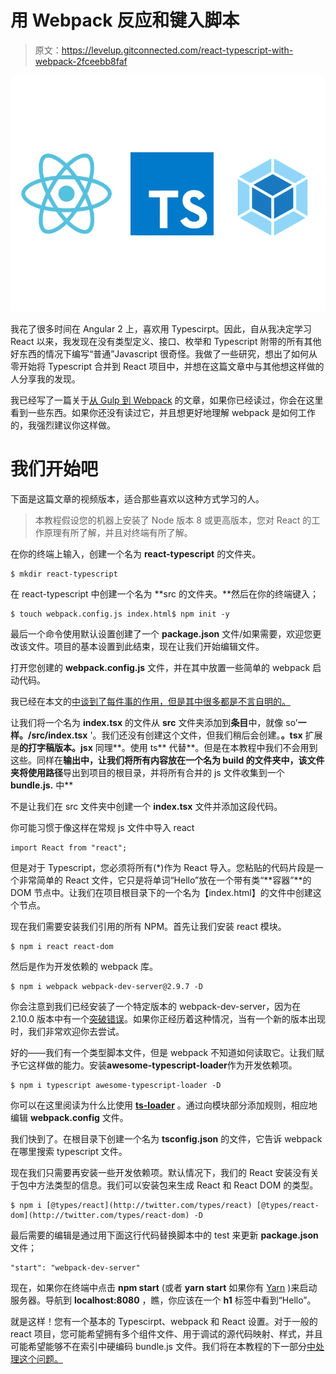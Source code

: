 # 用 Webpack 反应和键入脚本

> 原文：<https://levelup.gitconnected.com/react-typescript-with-webpack-2fceebb8faf>

![](img/08c86e1303211ec321c0852a9321d4be.png)

我花了很多时间在 Angular 2 上，喜欢用 Typescirpt。因此，自从我决定学习 React 以来，我发现在没有类型定义、接口、枚举和 Typescript 附带的所有其他好东西的情况下编写“普通”Javascript 很奇怪。我做了一些研究，想出了如何从零开始将 Typescript 合并到 React 项目中，并想在这篇文章中与其他想这样做的人分享我的发现。

我已经写了一篇关于[从 Gulp 到 Webpack](https://medium.com/stratajet-tech/moving-from-gulp-to-webpack-9064b6cf2e08) 的文章，如果你已经读过，你会在这里看到一些东西。如果你还没有读过它，并且想更好地理解 webpack 是如何工作的，我强烈建议你这样做。

# 我们开始吧

下面是这篇文章的视频版本，适合那些喜欢以这种方式学习的人。

> 本教程假设您的机器上安装了 Node 版本 8 或更高版本，您对 React 的工作原理有所了解，并且对终端有所了解。

在你的终端上输入，创建一个名为 **react-typescript** 的文件夹。

```
$ mkdir react-typescript
```

在 react-typescript 中创建一个名为 **src 的文件夹。**然后在你的终端键入；

```
$ touch webpack.config.js index.html$ npm init -y
```

最后一个命令使用默认设置创建了一个 **package.json** 文件/如果需要，欢迎您更改该文件。项目的基本设置到此结束，现在让我们开始编辑文件。

打开您创建的 **webpack.config.js** 文件，并在其中放置一些简单的 webpack 启动代码。

我已经在本文的[中谈到了每件事的作用，但是其中很多都是不言自明的。](https://medium.com/stratajet-tech/moving-from-gulp-to-webpack-9064b6cf2e08)

让我们将一个名为 **index.tsx** 的文件从 **src** 文件夹添加到**条目**中，就像 so’**一样。/src/index.tsx** '。我们还没有创建这个文件，但我们稍后会创建。**。tsx** 扩展是**的打字稿版本。jsx** 同理**。使用 ts** 代替**。但是在本教程中我们不会用到这些。同样在**输出中，**让我们将所有内容放在一个名为 **build** 的文件夹中，该文件夹将使用**路径**导出到项目的根目录，并将所有合并的 js 文件收集到一个 **bundle.js.** 中**

不是让我们在 src 文件夹中创建一个 **index.tsx** 文件并添加这段代码。

你可能习惯于像这样在常规 js 文件中导入 react

```
import React from "react";
```

但是对于 Typescript，您必须将所有(*)作为 React 导入。您粘贴的代码片段是一个非常简单的 React 文件，它只是将单词“Hello”放在一个带有类“**容器”**的 DOM 节点中。让我们在项目根目录下的一个名为【index.html】的文件中创建这个节点。

现在我们需要安装我们引用的所有 NPM。首先让我们安装 react 模块。

```
$ npm i react react-dom
```

然后是作为开发依赖的 webpack 库。

```
$ npm i webpack webpack-dev-server@2.9.7 -D
```

你会注意到我们已经安装了一个特定版本的 webpack-dev-server，因为在 2.10.0 版本中有一个[突破错误](https://github.com/webpack/webpack-dev-server/issues/1259)。如果你正经历着这种情况，当有一个新的版本出现时，我们非常欢迎你去尝试。

好的——我们有一个类型脚本文件，但是 webpack 不知道如何读取它。让我们赋予它这样做的能力。安装**awesome-typescript-loader**作为开发依赖项。

```
$ npm i typescript awesome-typescript-loader -D
```

你可以在这里阅读为什么比使用 [**ts-loader**](https://github.com/TypeStrong/ts-loader) 。通过向模块部分添加规则，相应地编辑 **webpack.config** 文件。

我们快到了。在根目录下创建一个名为 **tsconfig.json** 的文件，它告诉 webpack 在哪里搜索 typescript 文件。

现在我们只需要再安装一些开发依赖项。默认情况下，我们的 React 安装没有关于包中方法类型的信息。我们可以安装包来生成 React 和 React DOM 的类型。

```
$ npm i [@types/react](http://twitter.com/types/react) [@types/react-dom](http://twitter.com/types/react-dom) -D
```

最后需要的编辑是通过用下面这行代码替换脚本中的 test 来更新 **package.json** 文件；

```
"start": "webpack-dev-server"
```

现在，如果你在终端中点击 **npm start** (或者 **yarn start** 如果你有 [Yarn](https://yarnpkg.com/en/) )来启动服务器。导航到 **localhost:8080** ，瞧，你应该在一个 **h1** 标签中看到“Hello”。

就是这样！您有一个基本的 Typescirpt、webpack 和 React 设置。对于一般的 react 项目，您可能希望拥有多个组件文件、用于调试的源代码映射、样式，并且可能希望能够不在索引中硬编码 bundle.js 文件。我们将在本教程的下一部分[中处理这个问题。](https://medium.com/@richbray/react-typescript-with-webpack-part-2-aa02d150c59b)